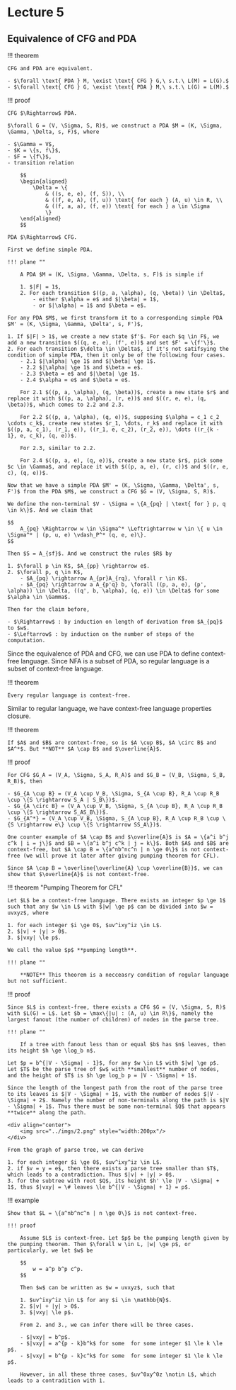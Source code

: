 # Lecture 5

## Equivalence of CFG and PDA

!!! theorem

    CFG and PDA are equivalent.

    - $\forall \text{ PDA } M, \exist \text{ CFG } G,\ s.t.\ L(M) = L(G).$
    - $\forall \text{ CFG } G, \exist \text{ PDA } M,\ s.t.\ L(G) = L(M).$

!!! proof

    CFG $\Rightarrow$ PDA.

    $\forall G = (V, \Sigma, S, R)$, we construct a PDA $M = (K, \Sigma, \Gamma, \Delta, s, F)$, where

    - $\Gamma = V$,
    - $K = \{s, f\}$,
    - $F = \{f\}$,
    - transition relation
        
        $$
        \begin{aligned}
            \Delta = \{
                & ((s, e, e), (f, S)), \\
                & ((f, e, A), (f, u)) \text{ for each } (A, u) \in R, \\
                & ((f, a, a), (f, e)) \text{ for each } a \in \Sigma
                \}
        \end{aligned}
        $$

    PDA $\Rightarrow$ CFG.

    First we define simple PDA.

    !!! plane ""

        A PDA $M = (K, \Sigma, \Gamma, \Delta, s, F)$ is simple if

        1. $|F| = 1$,
        2. For each transition $((p, a, \alpha), (q, \beta)) \in \Delta$,
            - either $\alpha = e$ and $|\beta| = 1$,
            - or $|\alpha| = 1$ and $\beta = e$.
    
    For any PDA $M$, we first transform it to a corresponding simple PDA $M' = (K, \Sigma, \Gamma, \Delta', s, F')$,

    1. If $|F| > 1$, we create a new state $f'$. For each $q \in F$, we add a new transition $((q, e, e), (f', e))$ and set $F' = \{f'\}$.
    2. For each transition $\delta \in \Delta$, if it's not satifsying the condition of simple PDA, then it only be of the following four cases.
        - 2.1 $|\alpha| \ge 1$ and $|\beta| \ge 1$.
        - 2.2 $|\alpha| \ge 1$ and $\beta = e$.
        - 2.3 $\beta = e$ and $|\beta| \ge 1$.
        - 2.4 $\alpha = e$ and $\beta = e$.

        For 2.1 $((p, a, \alpha), (q, \beta))$, create a new state $r$ and replace it with $((p, a, \alpha), (r, e))$ and $((r, e, e), (q, \beta))$, which comes to 2.2 and 2.3.

        For 2.2 $((p, a, \alpha), (q, e))$, supposing $\alpha = c_1 c_2 \cdots c_k$, create new states $r_1, \dots, r_k$ and replace it with $((p, a, c_1), (r_1, e)), ((r_1, e, c_2), (r_2, e)), \dots ((r_{k - 1}, e, c_k), (q, e))$.

        For 2.3, similar to 2.2.

        For 2.4 $((p, a, e), (q, e))$, create a new state $r$, pick some $c \in \Gamma$, and replace it with $((p, a, e), (r, c))$ and $((r, e, c), (q, e))$.

    Now that we have a simple PDA $M' = (K, \Sigma, \Gamma, \Delta', s, F')$ from the PDA $M$, we construct a CFG $G = (V, \Sigma, S, R)$.

    We define the non-terminal $V - \Sigma = \{A_{pq} | \text{ for } p, q \in k\}$. And we claim that

    $$
        A_{pq} \Rightarrow w \in \Sigma^* \Leftrightarrow w \in \{ u \in \Sigma^* | (p, u, e) \vdash_P^* (q, e, e)\}.
    $$

    Then $S = A_{sf}$. And we construct the rules $R$ by

    1. $\forall p \in K$, $A_{pp} \rightarrow e$.
    2. $\forall p, q \in K$,
        - $A_{pq} \rightarrow A_{pr}A_{rq}, \forall r \in K$.
        - $A_{pq} \rightarrow a A_{p'q} b, \forall ((p, a, e), (p', \alpha)) \in \Delta, ((q', b, \alpha), (q, e)) \in \Delta$ for some $\alpha \in \Gamma$.
    
    Then for the claim before,

    - $\Rightarrow$ : by induction on length of derivation from $A_{pq}$ to $w$.
    - $\Leftarrow$ : by induction on the number of steps of the computation.

Since the equivalence of PDA and CFG, we can use PDA to define context-free language. Since NFA is a subset of PDA, so regular language is a subset of context-free language.

!!! theorem

    Every regular language is context-free.

Similar to regular language, we have context-free language properties closure.

!!! theorem

    If $A$ and $B$ are context-free, so is $A \cup B$, $A \circ B$ and $A^*$. But **NOT** $A \cap B$ and $\overline{A}$.

!!! proof

    For CFG $G_A = (V_A, \Sigma, S_A, R_A)$ and $G_B = (V_B, \Sigma, S_B, R_B)$, then

    - $G_{A \cup B} = (V_A \cup V_B, \Sigma, S_{A \cup B}, R_A \cup R_B \cup \{S \rightarrow S_A | S_B\})$.
    - $G_{A \circ B} = (V_A \cup V_B, \Sigma, S_{A \cup B}, R_A \cup R_B \cup \{S \rightarrow S_AS_B\})$.
    - $G_{A^*} = (V_A \cup V_B, \Sigma, S_{A \cup B}, R_A \cup R_B \cup \{S \rightarrow e\} \cup \{S \rightarrow SS_A\})$.

    One counter example of $A \cap B$ and $\overline{A}$ is $A = \{a^i b^j c^k | i = j\}$ and $B = \{a^i b^j c^k | j = k\}$. Both $A$ and $B$ are context-free, but $A \cap B = \{a^nb^nc^n | n \ge 0\}$ is not context-free (we will prove it later after giving pumping theorem for CFL).

    Since $A \cap B = \overline{\overline{A} \cup \overline{B}}$, we can show that $\overline{A}$ is not context-free.

!!! theorem "Pumping Theorem for CFL"

    Let $L$ be a context-free language. There exists an integer $p \ge 1$ such that any $w \in L$ with $|w| \ge p$ can be divided into $w = uvxyz$, where

    1. for each integer $i \ge 0$, $uv^ixy^iz \in L$.
    2. $|v| + |y| > 0$.
    3. $|vxy| \le p$.

    We call the value $p$ **pumping length**.

    !!! plane ""

        **NOTE** This theorem is a necceasry condition of regular language but not sufficient.

!!! proof

    Since $L$ is context-free, there exists a CFG $G = (V, \Sigma, S, R)$ with $L(G) = L$. Let $b = \max\{|u| : (A, u) \in R\}$, namely the largest fanout (the number of children) of nodes in the parse tree.

    !!! plane ""
    
        If a tree with fanout less than or equal $b$ has $n$ leaves, then its height $h \ge \log_b n$.
    
    Let $p = b^{|V - \Sigma| - 1}$, for any $w \in L$ with $|w| \ge p$. Let $T$ be the parse tree of $w$ with **smallest** number of nodes, and the height of $T$ is $h \ge log_b p = |V - \Sigma| + 1$.
    
    Since the length of the longest path from the root of the parse tree to its leaves is $|V - \Sigma| + 1$, with the number of nodes $|V - \Sigma| + 2$. Namely the number of non-terminals along the path is $|V - \Sigma| + 1$. Thus there must be some non-terminal $Q$ that appears **twice** along the path.

    <div align="center">
	    <img src="../imgs/2.png" style="width:200px"/>
    </div>

    From the graph of parse tree, we can derive

    1. for each integer $i \ge 0$, $uv^ixy^iz \in L$.
    2. if $v = y = e$, then there exists a parse tree smaller than $T$, which leads to a contradiction. Thus $|v| + |y| > 0$.
    3. for the subtree with root $Q$, its height $h' \le |V - \Sigma| + 1$, thus $|vxy| = \# leaves \le b^{|V - \Sigma| + 1} = p$.

!!! example

    Show that $L = \{a^nb^nc^n | n \ge 0\}$ is not context-free.

    !!! proof
    
        Assume $L$ is context-free. Let $p$ be the pumping length given by the pumping theorem. Then $\forall w \in L, |w| \ge p$, or particularly, we let $w$ be

        $$
            w = a^p b^p c^p.
        $$

        Then $w$ can be written as $w = uvxyz$, such that

        1. $uv^ixy^iz \in L$ for any $i \in \mathbb{N}$.
        2. $|v| + |y| > 0$.
        3. $|vxy| \le p$.

        From 2. and 3., we can infer there will be three cases.

        - $|vxy| = b^p$.
        - $|vxy| = a^{p - k}b^k$ for some  for some integer $1 \le k \le p$.
        - $|vxy| = b^{p - k}c^k$ for some  for some integer $1 \le k \le p$.

        However, in all these three cases, $uv^0xy^0z \notin L$, which leads to a contradition with 1.
